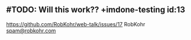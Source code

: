 #TODO: Will this work?? +imdone-testing id:13
 ----
 <https://github.com/RobKohr/web-talk/issues/17>
 RobKohr
 spam@robkohr.com

